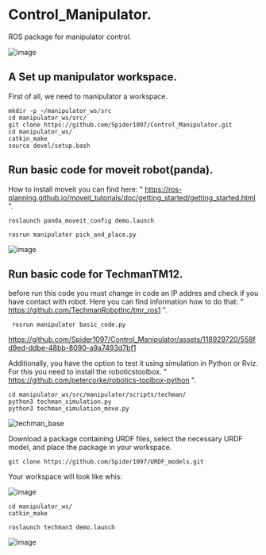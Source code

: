 # Control_Manipulator.
ROS package for manipulator control.

![image](https://github.com/Spider1097/Control_Manipulator/assets/118929720/c5cbea40-7921-4aed-b6d4-52114f4a535a)

## A Set up manipulator workspace.
First of all, we need to manipulator a workspace.

```
mkdir -p ~/manipulator_ws/src
cd manipulator_ws/src/
git clone https://github.com/Spider1097/Control_Manipulator.git
cd manipulator_ws/
catkin_make
source devel/setup.bash
```

## Run basic code for moveit robot(panda).
How to install moveit you can find here: " https://ros-planning.github.io/moveit_tutorials/doc/getting_started/getting_started.html ".
  ```
  roslaunch panda_moveit_config demo.launch

  rosrun manipulator pick_and_place.py 
 ```
  ![image](https://github.com/Spider1097/Control_Manipulator/assets/118929720/f6377581-e447-430d-9a58-63489772e487)

## Run basic code for TechmanTM12.
before run this code you must change in code an IP addres and check if you have contact with robot. 
Here you can find information how to do that: " https://github.com/TechmanRobotInc/tmr_ros1 ".
```
 rosrun manipulator basic_code.py 
 ```

https://github.com/Spider1097/Control_Manipulator/assets/118929720/558fd9ed-ddbe-48bb-8090-a9a7493d7bf1

Additionally, you have the option to test it using simulation in Python or Rviz.
For this you need to install the roboticstoolbox. " https://github.com/petercorke/robotics-toolbox-python ".
 ```
 cd manipulator_ws/src/manipulator/scripts/techman/
 python3 techman_simulation.py
 python3 techman_simulation_move.py
 ```

![techman_base](https://github.com/Spider1097/Control_Manipulator/assets/118929720/00066829-2323-42ae-94dd-224078187807)

Download a package containing URDF files, select the necessary URDF model, and place the package in your workspace.
 ```
git clone https://github.com/Spider1097/URDF_models.git
 ```
Your workspace will look like whis: 

![image](https://github.com/Spider1097/Control_Manipulator/assets/118929720/0f4dde37-d60b-495d-b9ff-b558617da5ca)

 ```
 cd manipulator_ws/
 catkin_make

 roslaunch techman3 demo.launch
 ```
![image](https://github.com/Spider1097/URDF_models/assets/118929720/07c23f55-5a6b-4783-96d9-78d984147499)



